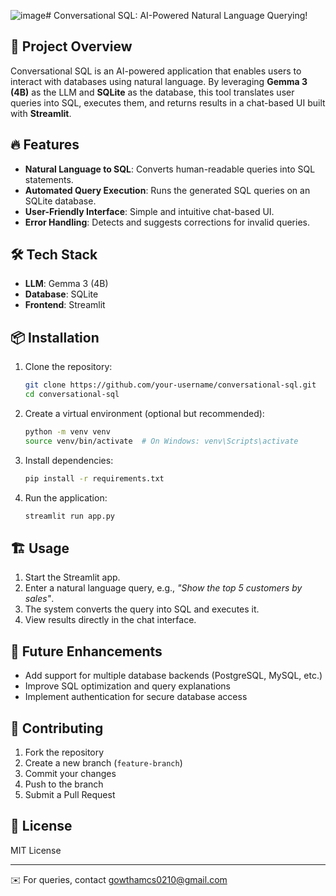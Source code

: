 ![image](https://github.com/user-attachments/assets/29eff7b9-f9a9-45ed-840e-b798a444eb43)# Conversational SQL: AI-Powered Natural Language Querying!

## 🚀 Project Overview
Conversational SQL is an AI-powered application that enables users to interact with databases using natural language. By leveraging **Gemma 3 (4B)** as the LLM and **SQLite** as the database, this tool translates user queries into SQL, executes them, and returns results in a chat-based UI built with **Streamlit**.

## 🔥 Features
- **Natural Language to SQL**: Converts human-readable queries into SQL statements.
- **Automated Query Execution**: Runs the generated SQL queries on an SQLite database.
- **User-Friendly Interface**: Simple and intuitive chat-based UI.
- **Error Handling**: Detects and suggests corrections for invalid queries.

## 🛠️ Tech Stack
- **LLM**: Gemma 3 (4B)
- **Database**: SQLite
- **Frontend**: Streamlit

## 📦 Installation
1. Clone the repository:
   ```sh
   git clone https://github.com/your-username/conversational-sql.git
   cd conversational-sql
   ```
2. Create a virtual environment (optional but recommended):
   ```sh
   python -m venv venv
   source venv/bin/activate  # On Windows: venv\Scripts\activate
   ```
3. Install dependencies:
   ```sh
   pip install -r requirements.txt
   ```
4. Run the application:
   ```sh
   streamlit run app.py
   ```

## 🏗️ Usage
1. Start the Streamlit app.
2. Enter a natural language query, e.g., _"Show the top 5 customers by sales"_.
3. The system converts the query into SQL and executes it.
4. View results directly in the chat interface.

## 🚀 Future Enhancements
- Add support for multiple database backends (PostgreSQL, MySQL, etc.)
- Improve SQL optimization and query explanations
- Implement authentication for secure database access

## 🤝 Contributing
1. Fork the repository
2. Create a new branch (`feature-branch`)
3. Commit your changes
4. Push to the branch
5. Submit a Pull Request

## 📜 License
MIT License

---
✉️ For queries, contact [gowthamcs0210@gmail.com](mailto:gowthamcs0210@gmail.com)

